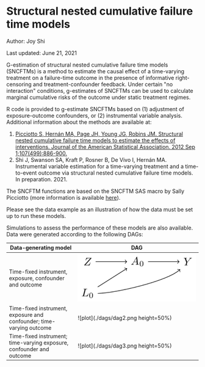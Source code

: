 # Structural nested cumulative failure time models
Author: Joy Shi

Last updated: June 21, 2021

G-estimation of structural nested cumulative failure time models (SNCFTMs) is a method to estimate the causal effect of a time-varying treatment on a failure-time outcome in the presence of informative right-censoring and treatment-confounder feedback. Under certain "no interaction" conditions, g-estimates of SNCFTMs can be used to calculate marginal cumulative risks of the outcome under static treatment regimes. 

R code is provided to g-estimate SNCFTMs based on (1) adjustment of exposure-outcome confounders, or (2) instrumental variable analysis. Additional information about the methods are available at:

1. [Picciotto S, Hernán MA, Page JH, Young JG, Robins JM. Structural nested cumulative failure time models to estimate the effects of interventions. Journal of the American Statistical Association. 2012 Sep 1;107(499):886-900.](https://pubmed.ncbi.nlm.nih.gov/24347749/ "Picciotto S, Hernán MA, Page JH, Young JG, Robins JM. Structural nested cumulative failure time models to estimate the effects of interventions. Journal of the American Statistical Association. 2012 Sep 1;107(499):886-900.")
2. Shi J, Swanson SA, Kraft P, Rosner B, De Vivo I, Hernán MA. Instrumental variable estimation for a time-varying treatment and a time-to-event outcome via structural nested cumulative failure time models. In preparation. 2021. 

The SNCFTM functions are based on the SNCFTM SAS macro by Sally Picciotto (more information is available [here](https://www.hsph.harvard.edu/causal/software/ "here")). 

Please see the data example as an illustration of how the data must be set up to run these models.

Simulations to assess the performance of these models are also available. Data were generated according to the following DAGs:

| Data-generating model | DAG |
|------------|-------------|
| Time-fixed instrument, exposure, confounder and outcome | <img src="/dags/dag1.png" height=50%> |
| Time-fixed instrument, exposure and confounder; time-varying outcome | ![plot](./dags/dag2.png height=50%) |
| Time-fixed instrument; time-varying exposure, confounder and outcome | ![plot](./dags/dag3.png height=50%) |
